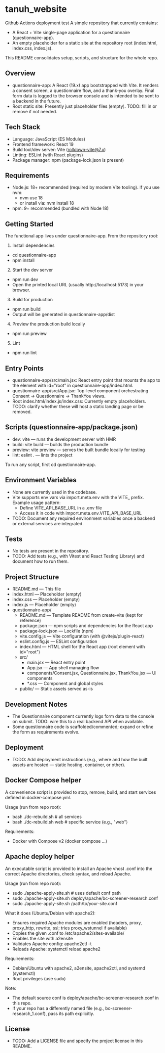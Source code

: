 # tanuh_website
Github Actions deployment test
A simple repository that currently contains:
- A React + Vite single-page application for a questionnaire (questionnaire-app).
- An empty placeholder for a static site at the repository root (index.html, index.css, index.js).

This README consolidates setup, scripts, and structure for the whole repo.

## Overview
- questionnaire-app: A React (19.x) app bootstrapped with Vite. It renders a consent screen, a questionnaire flow, and a thank-you overlay. Final form data is logged to the browser console and is intended to be sent to a backend in the future.
- Root static site: Presently just placeholder files (empty). TODO: fill in or remove if not needed.

## Tech Stack
- Language: JavaScript (ES Modules)
- Frontend framework: React 19
- Build tool/dev server: Vite (rolldown-vite@7.x)
- Linting: ESLint (with React plugins)
- Package manager: npm (package-lock.json is present)

## Requirements
- Node.js: 18+ recommended (required by modern Vite tooling). If you use nvm:
  - nvm use 18
  - or install via: nvm install 18
- npm: 9+ recommended (bundled with Node 18)

## Getting Started
The functional app lives under questionnaire-app. From the repository root:

1) Install dependencies
- cd questionnaire-app
- npm install

2) Start the dev server
- npm run dev
- Open the printed local URL (usually http://localhost:5173) in your browser.

3) Build for production
- npm run build
- Output will be generated in questionnaire-app/dist

4) Preview the production build locally
- npm run preview

5) Lint
- npm run lint

## Entry Points
- questionnaire-app/src/main.jsx: React entry point that mounts the app to the element with id="root" in questionnaire-app/index.html.
- questionnaire-app/src/App.jsx: Top-level component orchestrating Consent → Questionnaire → ThankYou views.
- Root index.html/index.js/index.css: Currently empty placeholders. TODO: clarify whether these will host a static landing page or be removed.

## Scripts (questionnaire-app/package.json)
- dev: vite — runs the development server with HMR
- build: vite build — builds the production bundle
- preview: vite preview — serves the built bundle locally for testing
- lint: eslint . — lints the project

To run any script, first cd questionnaire-app.

## Environment Variables
- None are currently used in the codebase.
- Vite supports env vars via import.meta.env with the VITE_ prefix. Example usage pattern:
  - Define VITE_API_BASE_URL in a .env file
  - Access it in code with import.meta.env.VITE_API_BASE_URL
- TODO: Document any required environment variables once a backend or external services are integrated.

## Tests
- No tests are present in the repository.
- TODO: Add tests (e.g., with Vitest and React Testing Library) and document how to run them.

## Project Structure
- README.md — This file
- index.html — Placeholder (empty)
- index.css — Placeholder (empty)
- index.js — Placeholder (empty)
- questionnaire-app/
  - README.md — Template README from create-vite (kept for reference)
  - package.json — npm scripts and dependencies for the React app
  - package-lock.json — Lockfile (npm)
  - vite.config.js — Vite configuration (with @vitejs/plugin-react)
  - eslint.config.js — ESLint configuration
  - index.html — HTML shell for the React app (root element with id="root")
  - src/
    - main.jsx — React entry point
    - App.jsx — App shell managing flow
    - components/Consent.jsx, Questionnaire.jsx, ThankYou.jsx — UI components
    - *.css — Component and global styles
  - public/ — Static assets served as-is

## Development Notes
- The Questionnaire component currently logs form data to the console on submit. TODO: wire this to a real backend API when available.
- Some questionnaire code is scaffolded/commented; expand or refine the form as requirements evolve.

## Deployment
- TODO: Add deployment instructions (e.g., where and how the built assets are hosted — static hosting, container, or other).

## Docker Compose helper
A convenience script is provided to stop, remove, build, and start services defined in docker-compose.yml.

Usage (run from repo root):
- bash ./dc-rebuild.sh            # all services
- bash ./dc-rebuild.sh web        # specific service (e.g., "web")

Requirements:
- Docker with Compose v2 (docker compose ...)

## Apache deploy helper
An executable script is provided to install an Apache vhost .conf into the correct Apache directories, check syntax, and reload Apache.

Usage (run from repo root):
- sudo ./apache-apply-site.sh                                  # uses default conf path
- sudo ./apache-apply-site.sh deploy/apache/bc-screener-research.conf
- sudo ./apache-apply-site.sh /path/to/your-site.conf

What it does (Ubuntu/Debian with apache2):
- Ensures required Apache modules are enabled (headers, proxy, proxy_http, rewrite, ssl; tries proxy_wstunnel if available)
- Copies the given .conf to /etc/apache2/sites-available/
- Enables the site with a2ensite <name>
- Validates Apache config: apache2ctl -t
- Reloads Apache: systemctl reload apache2

Requirements:
- Debian/Ubuntu with apache2, a2ensite, apache2ctl, and systemd (systemctl)
- Root privileges (use sudo)

Note:
- The default source conf is deploy/apache/bc-screener-research.conf in this repo.
- If your repo has a differently named file (e.g., bc-screener-research_1.conf), pass its path explicitly.

## License
- TODO: Add a LICENSE file and specify the project license in this README.
